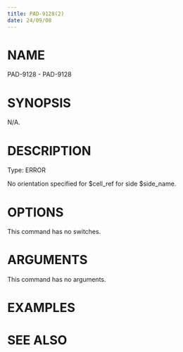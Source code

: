 ```yaml
---
title: PAD-9128(2)
date: 24/09/08
---
```


# NAME

PAD-9128 - PAD-9128

# SYNOPSIS

N/A.

# DESCRIPTION

Type: ERROR

No orientation specified for $cell_ref for side $side_name.

# OPTIONS

This command has no switches.

# ARGUMENTS

This command has no arguments.

# EXAMPLES

# SEE ALSO
